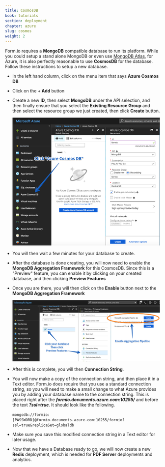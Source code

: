 ```yaml
---
title: CosmosDB
book: tutorials
section: deployment
chapter: azure
slug: cosmos
weight: 2
---
```

Form.io requires a **MongoDB** compatible database to run its platform. While you could setup a stand alone MongoDB or even use [MongoDB Atlas](https://cloud.mongodb.com), for Azure, it is also perfectly reasonable to use **CosmosDB** for the database. Follow these instructions to setup a new database.

 - In the left hand column, click on the menu item that says **Azure Cosmos DB**
 - Click on the **+ Add** button
 - Create a new **ID**, then select **MongoDB** under the API selection, and then finally ensure that you select the **Existing Resource Group** and then select the resource group we just created, then click **Create** button.
   
   ![](/assets/img/integrations/azure/cosmos-create.png)
   
 - You will then wait a few minutes for your database to create.
 - After the database is done creating, you will now need to enable the **MongoDB Aggregation Framework** for this CosmosDB. Since this is a "Preview" feature, you can enable it by clicking on your created database, and then clicking **Preview Features**
 - Once you are there, you will then click on the **Enable** button next to the **MongoDB Aggregation Framework**
 
   ![](/assets/img/integrations/azure/cosmos-aggregation.png)
 
 - After this is complete, you will then **Connection String**. 
 - You will now make a copy of the connection string, and then place it in a Text editor. Form.io does require that you use a standard connection string, so you will need to make a small change to what Azure provides you by adding your database name to the connection string. This is placed right after the ***formio.documents.azure.com:10255/*** and before the text ***?ssl=true***. It should look like the following.
 
   ```mongodb://formio:[PASSWORD]@formio.documents.azure.com:10255/formio?ssl=true&replicaSet=globaldb```
 
 - Make sure you save this modified connection string in a Text editor for later usage.
 - Now that we have a Database ready to go, we will now create a new **Redis** deployment, which is needed for **PDF Server** deployments and analytics.